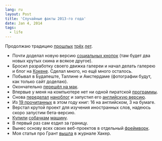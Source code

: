 ```yaml
---
lang: ru
layout: Post
title: 'Случайные факты 2013-го года'
date: Jan 4, 2014
tags:
  - life
---
```


Продолжаю традицию [прошлых](/blog/5547) [трёх](/blog/5292) [лет](/blog/4922).

* Почти доделал новую версию [социальных кнопок](http://sapegin.github.io/social-likes/ru/) (там будет два новых крутых скина и всякое другое).
* Бросил разработку своего движка галереи и начал делать галерею и блог на [Кокене](http://koken.me/). Сделал много, но ещё много осталось.
* Побывал в Будапеште, Таллине и Амстердаме (фотографии будут, как только сайт доделаю).
* Окончательно [перешёл на мак](/blog/5749).
* Впервые у меня на компьютере нет ни одной пиратской [программы](https://github.com/sapegin/dotfiles/wiki/OS-X-Apps).
* Снова [переделал](http://nano.sapegin.ru/all/docpad) [наноблог](http://nano.sapegin.ru/) и запустил его [английскую версию](http://blog.sapegin.me/).
* Из [19 прочитанных](http://bibla.ru/sapegin/read/) в этом году книг: 16 на английском, 3 на бумаге.
* Верстал крутой проект для изучения иностранных слов, надеюсь скоро запустим бета-версию.
* [Купили](http://instagram.com/p/XfJnVJQhs2/) [собачкам](http://instagram.com/p/aWMjJqQhtN/) [машину](http://instagram.com/p/hDMtXkhtvT/).
* В первый раз сам ездил за границу.
* Вынес основу всех своих веб-проектов в отдельный [фреймворк](https://github.com/sapegin/tamia).
* Моя статья про Грант [вышла](http://instagram.com/p/bvOkKHQhrn/) в журнале Хакер.
